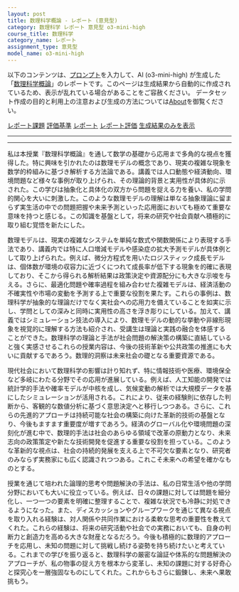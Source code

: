 ```yaml
---
layout: post
title: 数理科学概論 - レポート (意見型)
category: 数理科学 レポート 意見型 o3-mini-high
course_title: 数理科学
category_name: レポート
assignment_type: 意見型
model_name: o3-mini-high
---
```


以下のコンテンツは、[プロンプト](https://github.com/takedatoshiyuki/synthetic_assignments/tree/main/generated/数理科学/o3-mini-high/prompt_レポート-意見型.md)を入力して、AI (o3-mini-high) が生成した「[数理科学概論](/contents/数理科学/)」のレポートです。このページは生成結果から自動的に作成されているため、表示が乱れている場合があることをご容赦ください。
データセット作成の目的と利用上の注意および生成の方法については[About](/About)を御覧ください。

[レポート課題](../レポート課題-意見型)
[評価基準](../評価基準-意見型)
[レポート](../レポート-意見型)
[レポート評価](../レポート評価-意見型)
[生成結果のみを表示](https://github.com/takedatoshiyuki/synthetic_assignments/tree/main/generated/数理科学/o3-mini-high/レポート-意見型.md)
  

***
***
  
私は本授業『数理科学概論』を通して数学の基礎から応用まで多角的な視点を獲得した。特に興味を引かれたのは数理モデルの概念であり、現実の複雑な現象を数学的枠組みに基づき解析する方法論である。講義では人口動態や経済動向、環境問題など様々な事例が取り上げられ、その理論的背景と実用性が具体的に示された。この学びは抽象化と具体化の双方から問題を捉える力を養い、私の学問的関心を大いに刺激した。このような数理モデルの理解は単なる抽象理論に留まらず実生活の中での問題把握や未来予測といった応用面においても極めて重要な意味を持つと感じる。この知識を基盤として，将来の研究や社会貢献へ積極的に取り組む覚悟を新たにした。

数理モデルは、現実の複雑なシステムを単純な数式や関数関係により表現する手法であり、講義内では特に人口増減モデルや感染症の拡大予測モデルが具体例として取り上げられた。例えば、微分方程式を用いたロジスティック成長モデルは、個体数が環境の収容力に近づくにつれて成長率が低下する現象を的確に表現しており、そこから得られる解析結果は政策決定や資源配分にも大きな示唆を与える。さらに、最適化問題や確率過程を組み合わせた複雑モデルは、経済活動の不確実性や市場の変動を予測する上で重要な役割を果たす。これらの事例は、数理科学が抽象的な理論だけでなく実社会への応用力を備えていることを如実に示し、学問としての深みと同時に実用性の高さを浮き彫りにしている。加えて、講義ではシミュレーション技法の導入により、数理モデルの動的な挙動や非線形現象を視覚的に理解する方法も紹介され、受講生は理論と実践の融合を体感することができた。数理科学の理論と手法が社会問題の解決策の構築に直結していると強く実感させるこれらの授業内容は、今後の技術革新や公共政策の推進にも大いに貢献するであろう。数理的洞察は未来社会の礎となる重要資源である。

現代社会において数理科学の影響は計り知れず、特に情報技術や医療、環境保全など多岐にわたる分野でその応用が進展している。例えば、人工知能の開発では統計学的手法や確率モデルが中核を成し、気候変動の解析では大規模データを基にしたシミュレーションが活用される。これにより、従来の経験則に依存した判断から、客観的な数値分析に基づく意思決定へと移行しつつある。さらに、これらの先進的アプローチは持続可能な社会の構築に向けた革新的技術の基盤となり、今後もますます重要度が増すであろう。経済のグローバル化や環境問題の深刻化が進む中で、数理的手法は社会のあらゆる領域で改革の原動力となり、未来志向の政策策定や新たな技術開発を促進する重要な役割を担っている。このような革新的な視点は、社会の持続的発展を支える上で不可欠な要素となり、研究者のみならず実務家にも広く認識されつつある。これこそ未来への希望を確かなものとする。

授業を通じて培われた論理的思考や問題解決の手法は、私の日常生活や他の学問分野においても大いに役立っている。例えば、日々の課題に対しては問題を細分化し、一つ一つの要素を明確に整理することで、複雑な状況でも冷静に対処できるようになった。また、ディスカッションやグループワークを通じて異なる視点を取り入れる経験は、対人関係や共同作業における柔軟な思考の重要性を教えてくれた。これらの経験は、将来の研究活動や社会での実務においても、自身の判断力と創造力を高める大きな財産となるだろう。今後も積極的に数理的アプローチを応用し、未知の問題に対して挑戦し続ける姿勢を持ち続けたいと考えている。これまでの学びを振り返ると、数理科学の厳密な論証や体系的な問題解決のアプローチが、私の物事の捉え方を根本から変革し、未知の課題に対する好奇心と探究心を一層強固なものにしてくれた。これからもさらに鍛錬し、未来へ果敢挑もう。

